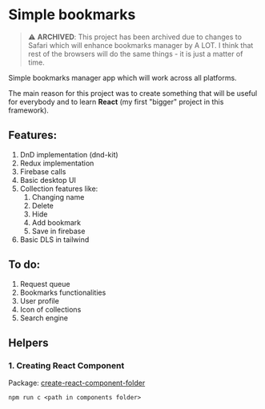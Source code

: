 # Simple bookmarks

> :warning: **ARCHIVED**: This project has been archived due to changes to Safari which will enhance bookmarks manager by A LOT. I think that rest of the browsers will do the same things - it is just a matter of time.

Simple bookmarks manager app which will work across all platforms.

The main reason for this project was to create something that will be useful for everybody and to learn **React** (my first "bigger" project in this framework).

## Features:
1. DnD implementation (dnd-kit)
2. Redux implementation
3. Firebase calls
4. Basic desktop UI
5. Collection features like:
    1. Changing name
    2. Delete
    3. Hide
    4. Add bookmark
    5. Save in firebase
6. Basic DLS in tailwind

## To do:
1. Request queue
2. Bookmarks functionalities
3. User profile
4. Icon of collections
5. Search engine

## Helpers
### 1. Creating React Component
Package: [create-react-component-folder](https://www.npmjs.com/package/create-react-component-folder)
```
npm run c <path in components folder>
```
